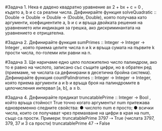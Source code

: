#Задача 1.
Нека е дадено квадратно уравнение аx 2 + bx + c = 0 , където a, b и c са реални
числа. Дефинирайте функция solveQuadratic :: Double -> Double -> Double -> (Double,
Double), която получава като аргументи, коефициентите a, b и c и връща двойката
решения на уравнението или индикация за грешка, ако дискриминантата на уравнението
е отрицателна.

#Задача 2.
Дефинирайте функция sumPrimes :: Integer -> Integer -> Integer , която приема
целите числа n и k и връща сумата на първите k прости числа, по-големи или равни на n.

#Задача 3.
Ще наричаме едно цяло положително число палиндром, ако то е равно на
числото, записано със същите цифри, но в обратен ред (приемаме, че числата са
дефинирани в десетична бройна система).
Дефинирайте функция countPalindromes :: Integer -> Integer -> Integer, която приема
аргументи a и b и връща броя на палиндромите в целочисления интервал [a, b], a ≤ b.

#Задача 4.
Дефинирайте предикат truncatablePrime :: Integer -> Bool , който връща
стойност True точно когато аргументът num притежава едновременно следните свойства:
● числото num е просто;
● всички числа, които се получават чрез премахване на цифри в края на num, също
са прости.
	Примери:
		truncatablePrime 3797 ⇢ True (числата 3797, 379, 37 и 3 са прости)
		truncatablePrime 47 ⇢ False
